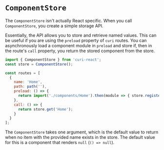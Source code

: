 # `ComponentStore`

The `ComponentStore` isn't actually React specific. When you call `ComponentStore`, you create a simple storage API. 

Essentially, the API allows you to store and retrieve named values. This can be useful if you are using the `preload` property of `curi` routes. You can asynchronously load a component module in `preload` and store if, then in the route's `call` property, you return the stored component from the store.

```js
import { ComponentStore } from 'curi-react';
const store = ComponentStore();

const routes = [
  {
    name: 'Home',
    path: path(''),
    preload: () => {
      return import('./components/Home').then(module => { store.register('Home', module.default); });
    },
    call: () => {
      return store.get('Home');
    }
  }
];
```

The `ComponentStore` takes one argument, which is the default value to return when no item with the provided name exists in the store. The default value for this is a component that renders `null` (`() => null`).
